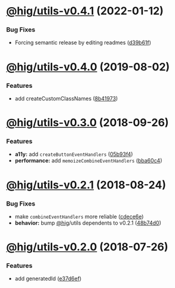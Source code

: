 # [@hig/utils-v0.4.1](https://github.com/Autodesk/hig/compare/@hig/utils@0.4.0...@hig/utils@0.4.1) (2022-01-12)


### Bug Fixes

* Forcing semantic release by editing readmes ([d39b61f](https://github.com/Autodesk/hig/commit/d39b61f))

# [@hig/utils-v0.4.0](https://github.com/Autodesk/hig/compare/@hig/utils@0.3.0...@hig/utils@0.4.0) (2019-08-02)


### Features

* add createCustomClassNames ([8b41973](https://github.com/Autodesk/hig/commit/8b41973))

# [@hig/utils-v0.3.0](https://github.com/Autodesk/hig/compare/@hig/utils@0.2.1...@hig/utils@0.3.0) (2018-09-26)


### Features

* **a11y:** add `createButtonEventHandlers` ([05b93f4](https://github.com/Autodesk/hig/commit/05b93f4))
* **performance:** add `memoizeCombineEventHandlers` ([bba60c4](https://github.com/Autodesk/hig/commit/bba60c4))

# [@hig/utils-v0.2.1](https://github.com/Autodesk/hig/compare/@hig/utils@0.2.0...@hig/utils@0.2.1) (2018-08-24)


### Bug Fixes

* make `combineEventHandlers` more reliable ([cdece6e](https://github.com/Autodesk/hig/commit/cdece6e))
* **behavior:** bump [@hig](https://github.com/hig)/utils dependents to v0.2.1 ([48b74d0](https://github.com/Autodesk/hig/commit/48b74d0))

<a name="@hig/utils-v0.2.0"></a>
# [@hig/utils-v0.2.0](https://github.com/Autodesk/hig/compare/@hig/utils@0.1.0...@hig/utils@0.2.0) (2018-07-26)


### Features

* add generatedId ([e37d6ef](https://github.com/Autodesk/hig/commit/e37d6ef))
